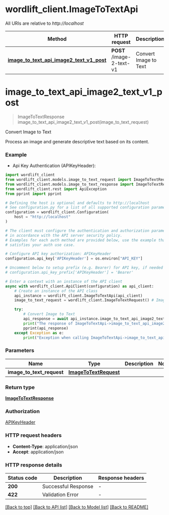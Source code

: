 # wordlift_client.ImageToTextApi

All URIs are relative to *http://localhost*

Method | HTTP request | Description
------------- | ------------- | -------------
[**image_to_text_api_image2_text_v1_post**](ImageToTextApi.md#image_to_text_api_image2_text_v1_post) | **POST** /image-2-text-v1 | Convert Image to Text


# **image_to_text_api_image2_text_v1_post**
> ImageToTextResponse image_to_text_api_image2_text_v1_post(image_to_text_request)

Convert Image to Text

Process an image and generate descriptive text based on its content.

### Example

* Api Key Authentication (APIKeyHeader):

```python
import wordlift_client
from wordlift_client.models.image_to_text_request import ImageToTextRequest
from wordlift_client.models.image_to_text_response import ImageToTextResponse
from wordlift_client.rest import ApiException
from pprint import pprint

# Defining the host is optional and defaults to http://localhost
# See configuration.py for a list of all supported configuration parameters.
configuration = wordlift_client.Configuration(
    host = "http://localhost"
)

# The client must configure the authentication and authorization parameters
# in accordance with the API server security policy.
# Examples for each auth method are provided below, use the example that
# satisfies your auth use case.

# Configure API key authorization: APIKeyHeader
configuration.api_key['APIKeyHeader'] = os.environ["API_KEY"]

# Uncomment below to setup prefix (e.g. Bearer) for API key, if needed
# configuration.api_key_prefix['APIKeyHeader'] = 'Bearer'

# Enter a context with an instance of the API client
async with wordlift_client.ApiClient(configuration) as api_client:
    # Create an instance of the API class
    api_instance = wordlift_client.ImageToTextApi(api_client)
    image_to_text_request = wordlift_client.ImageToTextRequest() # ImageToTextRequest | 

    try:
        # Convert Image to Text
        api_response = await api_instance.image_to_text_api_image2_text_v1_post(image_to_text_request)
        print("The response of ImageToTextApi->image_to_text_api_image2_text_v1_post:\n")
        pprint(api_response)
    except Exception as e:
        print("Exception when calling ImageToTextApi->image_to_text_api_image2_text_v1_post: %s\n" % e)
```



### Parameters


Name | Type | Description  | Notes
------------- | ------------- | ------------- | -------------
 **image_to_text_request** | [**ImageToTextRequest**](ImageToTextRequest.md)|  | 

### Return type

[**ImageToTextResponse**](ImageToTextResponse.md)

### Authorization

[APIKeyHeader](../README.md#APIKeyHeader)

### HTTP request headers

 - **Content-Type**: application/json
 - **Accept**: application/json

### HTTP response details

| Status code | Description | Response headers |
|-------------|-------------|------------------|
**200** | Successful Response |  -  |
**422** | Validation Error |  -  |

[[Back to top]](#) [[Back to API list]](../README.md#documentation-for-api-endpoints) [[Back to Model list]](../README.md#documentation-for-models) [[Back to README]](../README.md)

